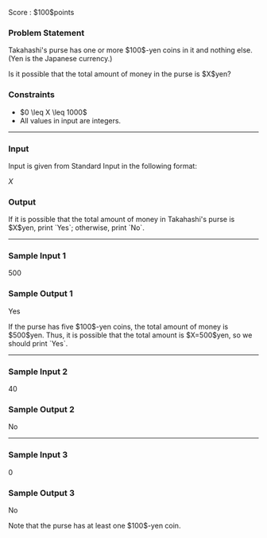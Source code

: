 
<div>

<span>

<span>

<p>
Score : $100$points
</p>

<div>

<section>

### **Problem Statement**

<p>
Takahashi's purse has one or more $100$-yen coins in it and nothing else. (Yen is the Japanese currency.)
</p>

<p>
Is it possible that the total amount of money in the purse is $X$yen?
</p>

</section>

</div>

<div>

<section>

### **Constraints**

<ul>

<li>
$0 \leq X \leq 1000$
</li>

<li>
All values in input are integers.
</li>

</ul>

</section>

</div>

---

<div>

<div>

<section>

### **Input**

<p>
Input is given from Standard Input in the following format:
</p>

<div>

$X$
</div>

</section>

</div>

<div>

<section>

### **Output**

<p>
If it is possible that the total amount of money in Takahashi's purse is $X$yen, print `Yes`; otherwise, print `No`.
</p>

</section>

</div>

</div>

---

<div>

<section>

### **Sample Input 1**

<div>

500

</div>

</section>

</div>

<div>

<section>

### **Sample Output 1**

<div>

Yes

</div>

<p>
If the purse has five $100$-yen coins, the total amount of money is $500$yen. Thus, it is possible that the total amount is $X=500$yen, so we should print `Yes`.
</p>

</section>

</div>

---

<div>

<section>

### **Sample Input 2**

<div>

40

</div>

</section>

</div>

<div>

<section>

### **Sample Output 2**

<div>

No

</div>

</section>

</div>

---

<div>

<section>

### **Sample Input 3**

<div>

0

</div>

</section>

</div>

<div>

<section>

### **Sample Output 3**

<div>

No

</div>

<p>
Note that the purse has at least one $100$-yen coin.
</p>

</section>

</div>

</span>

</span>

</div>
